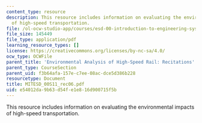 ```yaml
---
content_type: resource
description: This resource includes information on evaluating the environmental impacts
  of high-speed transportation.
file: /ol-ocw-studio-app/courses/esd-00-introduction-to-engineering-systems-spring-2011/e54012da9b63d54fe1e816d900715f5b_MITESD_00S11_rec06.pdf
file_size: 145449
file_type: application/pdf
learning_resource_types: []
license: https://creativecommons.org/licenses/by-nc-sa/4.0/
ocw_type: OCWFile
parent_title: 'Environmental Analysis of High-Speed Rail: Recitations'
parent_type: CourseSection
parent_uid: f3b64afa-157e-c7ee-08ac-dce5d386b228
resourcetype: Document
title: MITESD_00S11_rec06.pdf
uid: e54012da-9b63-d54f-e1e8-16d900715f5b
---
```

This resource includes information on evaluating the environmental impacts of high-speed transportation.